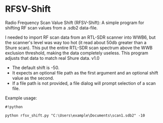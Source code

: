 # RFSV-Shift #

Radio Frequency Scan Value Shift (RFSV-Shift): A simple program for shifting RF scan values from a .sdb2 data-file.


I needed to import RF scan data from an RTL-SDR scanner into WWB6, but the scanner's level was way too hot (it read about 50db greater than a Shure scan). This put the entire RTL-SDR scan spectrum above the WWB exclusion threshold, making the data completely useless. This program adjusts that data to match real Shure data.
v1.0

* The default shift is -50.
* It expects an optional file path as the first argument and an optional shift value as the second.
* If a file path is not provided, a file dialog will prompt selection of a scan file.

Example usage: 
```
#!python

python rfsv_shift.py "C:\Users\example\Documents\scan1.sdb2" -10
```
